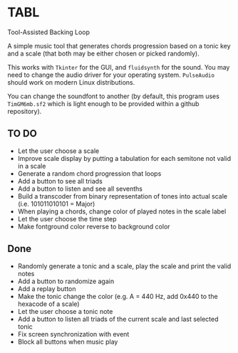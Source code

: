 # TABL
Tool-Assisted Backing Loop

A simple music tool that generates chords progression based on a tonic key and a scale (that both may be either chosen or picked randomly).

This works with `Tkinter` for the GUI, and `fluidsynth` for the sound. You may need to change the audio driver for your operating system. `PulseAudio` should work on modern Linux distributions. 

You can change the soundfont to another (by default, this program uses `TimGM6mb.sf2` which is light enough to be provided within a github repository).


## TO DO

* Let the user choose a scale
* Improve scale display by putting a tabulation for each semitone not valid in a scale
* Generate a random chord progression that loops
* Add a button to see all triads
* Add a button to listen and see all sevenths
* Build a transcoder from binary representation of tones into actual scale (i.e. 101011010101 = Major)
* When playing a chords, change color of played notes in the scale label
* Let the user choose the time step
* Make fontground color reverse to background color

## Done

* Randomly generate a tonic and a scale, play the scale and print the valid notes
* Add a button to randomize again
* Add a replay button
* Make the tonic change the color (e.g. A = 440 Hz, add 0x440 to the hexacode of a scale)
* Let the user choose a tonic note
* Add a button to listen all triads of the current scale and last selected tonic
* Fix screen synchronization with event
* Block all buttons when music play
